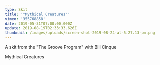 ```yaml
---
type: Skit
title: '"Mythical Creatures"'
vimeo: '355768858'
date: 2019-05-31T07:00:00.000Z
update: 2019-08-19T02:33:33.626Z
thumbnail: /images/uploads/screen-shot-2019-08-24-at-5.27.13-pm.png
---
```

A skit from the "The Groove Program" with Bill Cinque

Mythical Creatures
